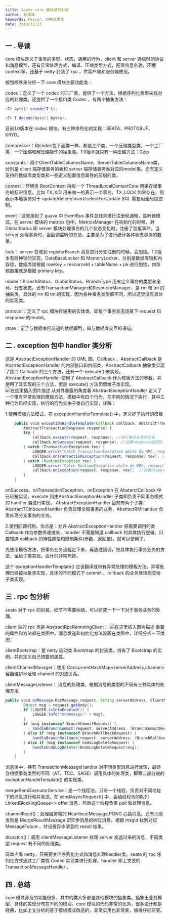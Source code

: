 ```yaml
---
title: Seata core 模块源码分析
author: 赵润泽
keywords: Fescar、分布式事务
date: 2019/12/23
---
```


## 一  . 导读
core 模块定义了事务的类型、状态，通用的行为，client 和 server 通信时的协议和消息模型，还有异常处理方式，编译、压缩类型方式，配置信息名称，环境context等，还基于 netty 封装了 rpc ，供客户端和服务端使用。

按包顺序来分析一下 core 模块主要功能类：

codec：定义了一个 codec 的工厂类，提供了一个方法，根据序列化类型来找对应的处理类。还提供了一个接口类 Codec ，有两个抽象方法：

```java
<T> byte[] encode(T t);
```

```java
<T> T decode(byte[] bytes);
```
目前1.0版本在 codec 模块，有三种序列化的实现：SEATA、PROTOBUF、KRYO。

compressor：和codec包下面类一样，都是三个类，一个压缩类型类，一个工厂类，一个压缩和解压缩操作的抽象类。1.0版本就只有一种压缩方式：Gzip

constants：两个ClientTableColumnsName、ServerTableColumnsName类，分别是 client 端存储事务的表和 server 端存储事务表对应的model类。还有定义支持的数据库类型类和一些定义配置信息属性的前缀的类。

context：环境类 RootContext 持有一个 ThreadLocalContextCore 用来存储事务的标识信息。比如 TX_XID 用来唯一的表示一个事务。TX_LOCK  如果存在，则表示本地事务对于 update/delete/insert/selectForUpdate SQL 需要用全局锁控制。

event：这里用到了 guava 中 EventBus 事件总线来进行注册和通知，监听器模式。在 server 模块的 metrics 包中，MetricsManager 在初始化的时候，对 GlobalStatus 即 server 模块处理事务的几个状态变化时，注册了监挺事件，当 server 处理事务时，会回调监听的方法，主要是为了进行统计各种状态事务的数量。

lock：	server 在收到 registerBranch 消息进行分支注册的时候，会加锁。1.0版本有两种锁的实现，DataBaseLocker 和 MemoryLocker，分别是数据库锁和内存锁，数据库锁根据 rowKey = resourceId + tableName + pk 进行加锁，内存锁直接就是根据 primary key。

model：BranchStatus、GlobalStatus、BranchType 用来定义事务的类型和全局、分支状态。还有TransactionManager和ResourceManager，是 rm 和 tm 的抽象类。具体的 rm 和 tm 的实现，因为各种事务类型都不同，所以这里没有具体的实现类。

protocol：定义了 rpc 模块传输用的实体类，即每个事务状态场景下 request 和 response 的model。

store：定了与数据库打交道的数据模型，和与数据库交互的语句。

## 二  . exception 包中 handler 类分析
这是 AbstractExceptionHandler 的 UML 图，Callback 、AbstractCallback 是 AbstractExceptionHandler 的内部接口和内部类，AbstractCallback 抽象类实现了接口 Callback 的三个方法，还有一个 execute() 未实现。AbstractExceptionHandler 使用了 AbstractCallback 作为模板方法的参数，并使用了其实现的三个方法，但是 execute() 方法仍留给子类实现。
![在这里插入图片描述](https://img-blog.csdnimg.cn/20191211165628768.png?x-oss-process=image/watermark,type_ZmFuZ3poZW5naGVpdGk,shadow_10,text_aHR0cHM6Ly9ibG9nLmNzZG4ubmV0L3FxXzM3ODA0NzM3,size_16,color_FFFFFF,t_70)
从对外暴露的角度看 AbstractExceptionHandler 定义了一个带有异常处理的模板方法，模板中有四个行为，在不同的情况下执行，其中三种行为已经实现，执行的行为交由子类自行实现，详解：

1.使用模板方法模式，在 exceptionHandlerTemplate() 中，定义好了执行的模板

```java
    public void exceptionHandleTemplate(Callback callback, AbstractTransactionRequest request,
        AbstractTransactionResponse response) {
        try {
            callback.execute(request, response); //执行事务业务的方法
            callback.onSuccess(request, response); //设置response返回码
        } catch (TransactionException tex) {
            LOGGER.error("Catch TransactionException while do RPC, request: {}", request, tex);
            callback.onTransactionException(request, response, tex); //设置response返回码并设置msg
        } catch (RuntimeException rex) {
            LOGGER.error("Catch RuntimeException while do RPC, request: {}", request, rex);
            callback.onException(request, response, rex);  //设置response返回码并设置msg
        }
    }
```
onSuccess、onTransactionException、onException 在 AbstarctCallback 中已经被实现，execute 则由AbstractExceptionHandler 子类即负责不同事务模式的 handler 类进行实现。
AbstractExceptionHandler 目前有两个子类：AbstractTCInboundHandler 负责处理全局事务的业务，AbstractRMHandler 负责处理分支事务的业务。

2.使用回调机制，优点是：允许 AbstractExceptionHandler 把需要调用的类 Callback 作为参数传递进来，handler 不需要知道 callback 的具体执行逻辑，只要知道 callback 的特性原型和限制条件(参数、返回值)，就可以使用了。

先使用模板方法，把事务业务流程定下来，再通过回调，把具体执行事务业务的方法，留给子类实现。设计的非常巧妙。

这个 exceptionHandlerTemplate() 应该翻译成带有异常处理的模板方法。异常处理已经被抽象类实现，具体的不同模式下 commit 、rollback 的业务处理则交给子类实现。

## 三  . rpc 包分析
seata 对于 rpc 的封装，细节不需要纠结，可以研究一下一下对于事务业务的处理。

client 端的 rpc 类是 AbstractRpcRemotingClient：
![在这里插入图片描述](https://img-blog.csdnimg.cn/20191211180129741.png)
重要的属性和方法都在类图中，消息发送和初始化方法没画在类图中，详细分析一下类图：

clientBootstrap：是 netty 启动类 Bootstrap 的封装类，持有了 Bootstrap 的实例，并自定义自己想要的属性。

clientChannelManager：使用 ConcurrentHashMap<serverAddress,channel> 容器维护地址和 channel 的对应关系。

clientMessageListener： 消息的处理类，根据消息的类型的不同有三种具体的处理方法

```java
public void onMessage(RpcMessage request, String serverAddress, ClientMessageSender sender) {
        Object msg = request.getBody();
        if (LOGGER.isInfoEnabled()) {
            LOGGER.info("onMessage:" + msg);
        }
        if (msg instanceof BranchCommitRequest) {
            handleBranchCommit(request, serverAddress, (BranchCommitRequest)msg, sender);
        } else if (msg instanceof BranchRollbackRequest) {
            handleBranchRollback(request, serverAddress, (BranchRollbackRequest)msg, sender);
        } else if (msg instanceof UndoLogDeleteRequest) {
            handleUndoLogDelete((UndoLogDeleteRequest)msg);
        }
    }
```
消息类中，持有 TransactionMessageHandler 对不同类型消息进行处理，最终会根据事务类型的不同（AT、TCC、SAGE）调用具体的处理类，即第二部分说的 exceptionHandleTemplate() 的实现类。

mergeSendExecutorService：是一个线程池，只有一个线程，负责对不同地址下的消息进行和并发送。在 sendAsyncRequest() 中，会给线程池的队列LinkedBlockingQueue<>  offer 消息，然后这个线程负责 poll 和处理消息。

channelRead()：处理服务端的 HeartbeatMessage.PONG 心跳消息。还有消息类型是 MergeResultMessage 即异步消息的响应消息，根据 msgId 找到对应 MessageFuture ，并设置异步消息的 result 结果。

dispatch()：调用 clientMessageListener 处理 server 发送过来的消息，不同类型 request 有不同的处理类。

简单点看 netty，只需要关注序列化方式和消息处理handler类。seata 的 rpc 序列化方式通过工厂类找 Codec 实现类进行处理，handler 即上文说的 TransactionMessageHandler 。

## 四  . 总结
core 模块涉及的功能很多，其中的类大多都是其他模块的抽象类。抽象出业务模型，具体的实现分布在不同的模块。core 模块的代码非常的优秀，很多设计都是经典，比如上文分析的基于模板模式改造的，非常实用也非常美，值得仔细研究。
